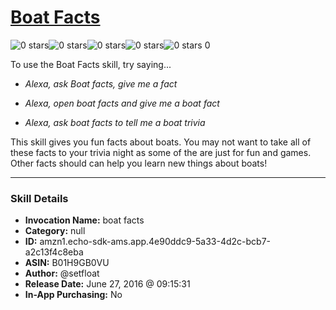 # [Boat Facts](http://alexa.amazon.com/#skills/amzn1.echo-sdk-ams.app.4e90ddc9-5a33-4d2c-bcb7-a2c13f4c8eba)
![0 stars](../../images/ic_star_border_black_18dp_1x.png)![0 stars](../../images/ic_star_border_black_18dp_1x.png)![0 stars](../../images/ic_star_border_black_18dp_1x.png)![0 stars](../../images/ic_star_border_black_18dp_1x.png)![0 stars](../../images/ic_star_border_black_18dp_1x.png) 0

To use the Boat Facts skill, try saying...

* *Alexa, ask Boat facts, give me a fact*

* *Alexa, open boat facts and give me a boat fact*

* *Alexa, ask boat facts to tell me a boat trivia*

This skill gives you fun facts about boats. You may not want to take all of these facts to your trivia night as some of the are just for fun and games.  Other facts should can help you learn new things about boats!

***

### Skill Details

* **Invocation Name:** boat facts
* **Category:** null
* **ID:** amzn1.echo-sdk-ams.app.4e90ddc9-5a33-4d2c-bcb7-a2c13f4c8eba
* **ASIN:** B01H9GB0VU
* **Author:** @setfloat
* **Release Date:** June 27, 2016 @ 09:15:31
* **In-App Purchasing:** No
